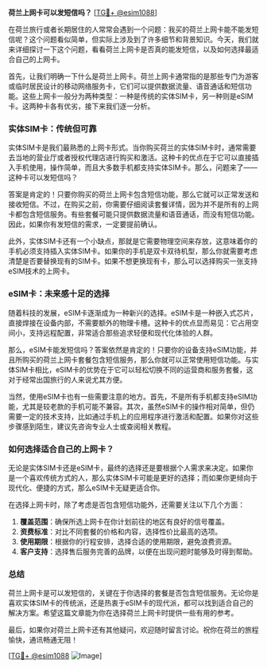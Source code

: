 **荷兰上网卡可以发短信吗？** [[TG💪+ @esim1088](https://t.me/s/esim1088)]

在荷兰旅行或者长期居住的人常常会遇到一个问题：我买的荷兰上网卡能不能发短信呢？这个问题看似简单，但实际上涉及到了许多细节和背景知识。今天，我们就来详细探讨一下这个问题，看看荷兰上网卡是否真的能发短信，以及如何选择最适合自己的上网卡。

首先，让我们明确一下什么是荷兰上网卡。荷兰上网卡通常指的是那些专门为游客或临时居民设计的移动网络服务卡，它们可以提供数据流量、语音通话和短信功能。这些上网卡一般分为两种类型：一种是传统的实体SIM卡，另一种则是eSIM卡。这两种卡各有优劣，接下来我们逐一分析。

### 实体SIM卡：传统但可靠

实体SIM卡是我们最熟悉的上网卡形式。当你购买荷兰的实体SIM卡时，通常需要去当地的营业厅或者授权代理店进行购买和激活。这种卡的优点在于它可以直接插入手机使用，操作简单，而且大多数手机都支持实体SIM卡。那么，问题来了——这种卡可以发短信吗？

答案是肯定的！只要你购买的荷兰上网卡包含短信功能，那么它就可以正常发送和接收短信。不过，在购买之前，你需要仔细阅读套餐详情，因为并不是所有的上网卡都包含短信服务。有些套餐可能只提供数据流量和语音通话，而没有短信功能。因此，如果你有发短信的需求，一定要提前确认。

此外，实体SIM卡还有一个小缺点，那就是它需要物理空间来存放，这意味着你的手机必须支持插入实体SIM卡。如果你的手机是双卡双待机型，那么你就需要考虑清楚是否要替换现有的SIM卡。如果不想更换现有卡，那么可以选择购买一张支持eSIM技术的上网卡。

### eSIM卡：未来感十足的选择

随着科技的发展，eSIM卡逐渐成为一种新兴的选择。eSIM卡是一种嵌入式芯片，直接焊接在设备内部，不需要额外的物理卡槽。这种卡的优点显而易见：它占用空间小，支持远程配置，非常适合那些追求轻便和现代化体验的人群。

那么，eSIM卡能发短信吗？答案依然是肯定的！只要你的设备支持eSIM功能，并且所购买的荷兰上网卡套餐包含短信服务，那么你就可以正常使用短信功能。与实体SIM卡相比，eSIM卡的优势在于它可以轻松切换不同的运营商和服务套餐，这对于经常出国旅行的人来说尤其方便。

当然，使用eSIM卡也有一些需要注意的地方。首先，不是所有手机都支持eSIM功能，尤其是较老款的手机可能不兼容。其次，虽然eSIM卡的操作相对简单，但仍需要一定的技术支持，比如通过手机上的应用程序进行激活和配置。如果你对这些步骤感到陌生，建议先咨询专业人士或查阅相关教程。

### 如何选择适合自己的上网卡？

无论是实体SIM卡还是eSIM卡，最终的选择还是要根据个人需求来决定。如果你是一个喜欢传统方式的人，那么实体SIM卡可能是更好的选择；而如果你更倾向于现代化、便捷的方式，那么eSIM卡无疑更适合你。

在选择上网卡时，除了考虑是否包含短信功能外，还需要关注以下几个方面：

1. **覆盖范围**：确保所选上网卡在你计划前往的地区有良好的信号覆盖。
2. **资费标准**：对比不同套餐的价格和内容，选择性价比最高的选项。
3. **使用期限**：根据你的行程安排，选择合适的使用期限，避免浪费资源。
4. **客户支持**：选择售后服务完善的品牌，以便在出现问题时能够及时得到帮助。

### 总结

荷兰上网卡是可以发短信的，关键在于你选择的套餐是否包含短信服务。无论你是喜欢实体SIM卡的传统派，还是热衷于eSIM卡的现代派，都可以找到适合自己的解决方案。希望这篇文章能为你在选择荷兰上网卡时提供一些有用的参考。

最后，如果你对荷兰上网卡还有其他疑问，欢迎随时留言讨论。祝你在荷兰的旅程愉快，通讯畅通无阻！

[[TG💪+ @esim1088](https://t.me/s/esim1088) ![Image](https://i.postimg.cc/4NQfJmqS/Snipaste-2025-05-13-00-14-12.png)]